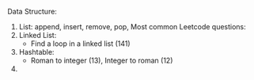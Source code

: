 Data Structure:
1. List: append, insert, remove, pop, 
Most common Leetcode questions:
1. Linked List: 
   - Find a loop in a linked list (141)
2. Hashtable:
   - Roman to integer (13), Integer to roman (12)
3. 